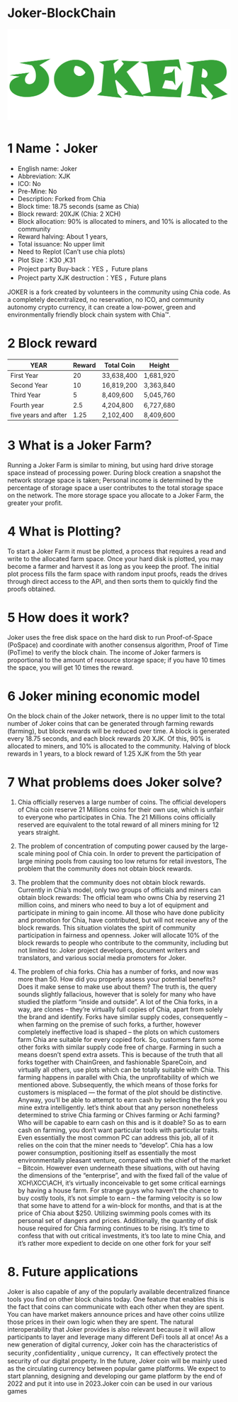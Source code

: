 # Joker-BlockChain

<img src=".\joker-blockchain-gui\src\assets\img\joker_logo.svg"/> 


# 1 Name：Joker  
* English name: Joker 
* Abbreviation: XJK
* ICO: No
* Pre-Mine: No
* Description: Forked from Chia
* Block time: 18.75 seconds (same as Chia)
* Block reward: 20XJK (Chia: 2 XCH)
* Block allocation: 90% is allocated to miners, and 10% is allocated to the community
* Reward halving: About 1 years, 
* Total issuance: No upper limit 
* Need to Replot (Can’t use chia plots)
* Plot Size：K30 ,K31 
* Project party Buy-back：YES ，Future plans
* Project party XJK destruction：YES ，Future plans

JOKER is a fork created by volunteers in the community using Chia code. As a completely decentralized, no reservation, no ICO, and community autonomy crypto currency, it can create a low-power, green and environmentally friendly block chain system with Chia™.


# 2 Block reward

| YEAR	               |     Reward    	 | Total Coin	 |          Height |
| -------------------- | --------------- | ----------- | --------------- |
| First Year	         |       20	       | 33,638,400	 |       1,681,920 |
| Second Year     	   |       10	       | 16,819,200	 |       3,363,840 |
| Third Year	         |        5	       |  8,409,600  |     	 5,045,760 |
| Fourth year	         |      2.5	       |  4,204,800  |    	 6,727,680 |
| five years and after |     1.25	       |  2,102,400	 |       8,409,600 |


# 3 What is a Joker Farm?

Running a Joker Farm is similar to mining, but using hard drive storage space instead of processing power. During block creation a snapshot the network storage space is taken;
Personal income is determined by the percentage of storage space a user contributes to the total storage space on the network. The more storage space you allocate to a Joker Farm, the greater your profit.

# 4 What is Plotting?

To start a Joker Farm it must be plotted, a process that requires a read and write to the allocated farm space. Once your hard disk is plotted, you may become a farmer and harvest it as long as you keep the proof.
The initial plot process fills the farm space with random input proofs, reads the drives through direct access to the API, and then sorts them to quickly find the proofs obtained.

# 5 How does it work?

Joker uses the free disk space on the hard disk to run Proof-of-Space (PoSpace) and coordinate with another consensus algorithm, Proof of Time (PoTime) to verify the block chain.
The income of Joker farmers is proportional to the amount of resource storage space; if you have 10 times the space, you will get 10 times the reward.

# 6 Joker mining economic model

On the block chain of the Joker network, there is no upper limit to the total number of Joker coins that can be generated through farming rewards (farming), but block rewards will be reduced over time.
A block is generated every 18.75 seconds, and each block rewards 20 XJK. Of this, 90% is allocated to miners, and 10% is allocated to the community. Halving of block rewards in 1 years, to a block reward of 1.25 XJK from the 5th year 

# 7 What problems does Joker solve?

1.	Chia officially reserves a large number of coins.
The official developers of Chia coin reserve 21 Millions coins for their own use, which is unfair to everyone who participates in Chia. The 21 Millions coins officially reserved are equivalent to the total reward of all miners mining for 12 years straight.

2.	The problem of concentration of computing power caused by the large-scale mining pool of Chia coin.
In order to prevent the participation of large mining pools from causing too low returns for retail investors, The problem that the community does not obtain block rewards.

3.	The problem that the community does not obtain block rewards.
Currently in Chia’s model, only two groups of officials and miners can obtain block rewards: The official team who owns Chia by reserving 21 million coins, and miners who need to buy a lot of equipment and participate in mining to gain income.
All those who have done publicity and promotion for Chia, have contributed, but will not receive any of the block rewards. This situation violates the spirit of community participation in fairness and openness.
Joker will allocate 10% of the block rewards to people who contribute to the community, including but not limited to: Joker project developers, document writers and translators, and various social media promoters for Joker.

4.	The problem of chia forks. 
Chia has a number of forks, and now was more than 50. How did you properly assess your potential benefits? Does it make sense to make use about them? 
The truth is, the query sounds slightly fallacious, however that is solely for many who have studied the platform “inside and outside”. A lot of the Chia forks, in a way, are clones – they’re virtually full copies of Chia, apart from solely the brand and identify. Forks have similar supply codes, consequently – when farming on the premise of such forks, a further, however completely ineffective load is shaped – the plots on which customers farm Chia are suitable for every copied fork. 
So, customers farm some other forks with similar supply code free of charge. Farming in such a means doesn’t spend extra assets. This is because of the truth that all forks together with ChainGreen, and fashionable SpareCoin, and virtually all others, use plots which can be totally suitable with Chia. This farming happens in parallel with Chia, the unprofitability of which we mentioned above. Subsequently, the which means of those forks for customers is misplaced — the format of the plot should be distinctive. Anyway, you’ll be able to attempt to earn cash by selecting the fork you mine extra intelligently.
let’s think about that any person nonetheless determined to strive Chia farming or Chives farming or Achi farming? Who will be capable to earn cash on this and is it doable?  So as to earn cash on farming, you don’t want particular tools with particular traits. Even essentially the most common PC can address this job, all of it relies on the coin that the miner needs to “develop”. Chia has a low power consumption, positioning itself as essentially the most environmentally pleasant venture, compared with the chief of the market – Bitcoin. However even underneath these situations, with out having the dimensions of the “enterprise”, and with the fixed fall of the value of XCH\XCC\ACH, it’s virtually inconceivable to get some critical earnings by having a house farm. For strange guys who haven’t the chance to buy costly tools, it’s not simple to earn – the farming velocity is so low that some have to attend for a win-block for months, and that is at the price of Chia about $250. Utilizing swimming pools comes with its personal set of dangers and prices. Additionally, the quantity of disk house required for Chia farming continues to be rising. It’s time to confess that with out critical investments, it’s too late to mine Chia, and it’s rather more expedient to decide on one other fork for your self

# 8.	Future applications
Joker is also capable of any of the popularly available decentralized finance tools you find on other block chains today. One feature that enables this is the fact that coins can communicate with each other when they are spent. You can have market makers announce prices and have other coins utilize those prices in their own logic when they are spent. The natural interoperability that Joker provides is also relevant because it will allow participants to layer and leverage many different DeFi tools all at once!
As a new generation of digital currency, Joker	coin has the characteristics of security ,confidentiality , unique currency，It can effectively protect the security of our digital property. In the future, Joker coin will be mainly used as the circulating currency between popular game platforms. We expect to start planning, designing and developing our game platform by the end of 2022 and put it into use in 2023.Joker coin can be used in our various games


